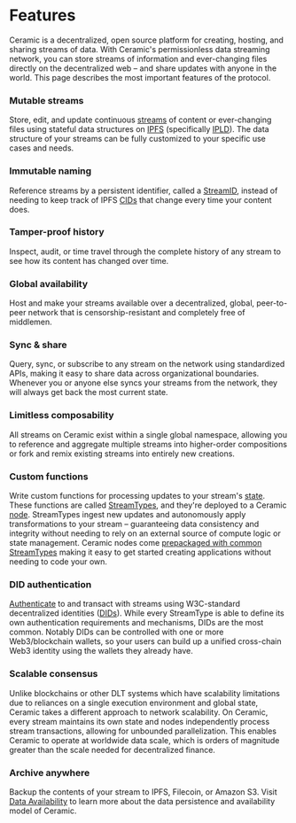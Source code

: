 # Features

Ceramic is a decentralized, open source platform for creating, hosting, and sharing streams of data. With Ceramic's permissionless data streaming network, you can store streams of information and ever-changing files directly on the decentralized web – and share updates with anyone in the world. This page describes the most important features of the protocol.

### **Mutable streams**

Store, edit, and update continuous [streams](./glossary.md#streams) of content or ever-changing files using stateful data structures on [IPFS](./glossary.md#ipfs) (specifically [IPLD](./glossary.md#ipld)). The data structure of your streams can be fully customized to your specific use cases and needs.

### **Immutable naming**

Reference streams by a persistent identifier, called a [StreamID](./glossary.md#streamid), instead of needing to keep track of IPFS [CIDs](./glossary.md#cid) that change every time your content does.

### **Tamper-proof history**

Inspect, audit, or time travel through the complete history of any stream to see how its content has changed over time.

### **Global availability**

Host and make your streams available over a decentralized, global, peer-to-peer network that is censorship-resistant and completely free of middlemen.

### **Sync & share**

Query, sync, or subscribe to any stream on the network using standardized APIs, making it easy to share data across organizational boundaries. Whenever you or anyone else syncs your streams from the network, they will always get back the most current state.

### **Limitless composability**

All streams on Ceramic exist within a single global namespace, allowing you to reference and aggregate multiple streams into higher-order compositions or fork and remix existing streams into entirely new creations.

### **Custom functions**

Write custom functions for processing updates to your stream's [state](./glossary.md#state). These functions are called [StreamTypes](./glossary.md#streamtypes), and they're deployed to a Ceramic [node](./glossary.md#nodes). StreamTypes ingest new updates and autonomously apply transformations to your stream – guaranteeing data consistency and integrity without needing to rely on an external source of compute logic or state management. Ceramic nodes come [prepackaged with common StreamTypes](../docs/advanced/standards/stream-programs/index.md) making it easy to get started creating applications without needing to code your own.

### **DID authentication**

[Authenticate](./glossary.md#authentication) to and transact with streams using W3C-standard decentralized identities ([DIDs](./glossary.md#dids)). While every StreamType is able to define its own authentication requirements and mechanisms, DIDs are the most common. Notably DIDs can be controlled with one or more Web3/blockchain wallets, so your users can build up a unified cross-chain Web3 identity using the wallets they already have.

### **Scalable consensus**

Unlike blockchains or other DLT systems which have scalability limitations due to reliances on a single execution environment and global state, Ceramic takes a different approach to network scalability. On Ceramic, every stream maintains its own state and nodes independently process stream transactions, allowing for unbounded parallelization. This enables Ceramic to operate at worldwide data scale, which is orders of magnitude greater than the scale needed for decentralized finance.

### **Archive anywhere**

Backup the contents of your stream to IPFS, Filecoin, or Amazon S3. Visit [Data Availability](./advanced/data-availability.md) to learn more about the data persistence and availability model of Ceramic.
